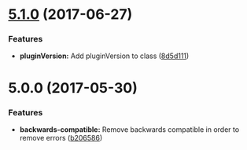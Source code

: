 <a name="5.1.0"></a>
# [5.1.0](https://github.com/meisterplayer/ui-watermark/compare/v5.0.0...v5.1.0) (2017-06-27)


### Features

* **pluginVersion:** Add pluginVersion to class ([8d5d111](https://github.com/meisterplayer/ui-watermark/commit/8d5d111))



<a name="5.0.0"></a>
# 5.0.0 (2017-05-30)


### Features

* **backwards-compatible:** Remove backwards compatible in order to remove errors ([b206586](https://github.com/meisterplayer/ui-message/commit/b206586))




